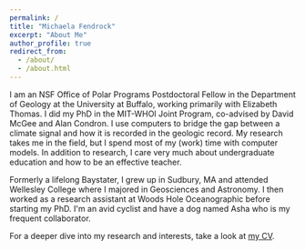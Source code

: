 ```yaml
---
permalink: /
title: "Michaela Fendrock"
excerpt: "About Me"
author_profile: true
redirect_from: 
  - /about/
  - /about.html
---
```


I am an NSF Office of Polar Programs Postdoctoral Fellow in the Department of Geology at the University at Buffalo, working primarily with Elizabeth Thomas. I did my PhD in the MIT-WHOI Joint Program, co-advised by David McGee and Alan Condron. I use computers to bridge the gap between a climate signal and how it is recorded in the geologic record. My research takes me in the field, but I spend most of my (work) time with computer models. In addition to research, I care very much about undergraduate education and how to be an effective teacher.

Formerly a lifelong Baystater, I grew up in Sudbury, MA and attended Wellesley College where I majored in Geosciences and Astronomy. I then worked as a research assistant at Woods Hole Oceanographic before starting my PhD. I'm an avid cyclist and have a dog named Asha who is my frequent collaborator.

For a deeper dive into my research and interests, take a look at [my CV](/files/fendrock-cv.pdf).
